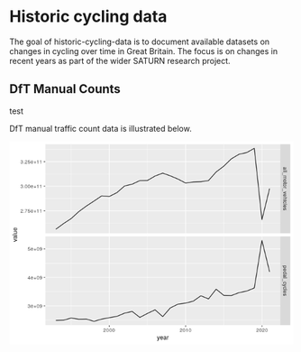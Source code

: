 
<!-- README.md is generated from README.Rmd. Please edit that file -->

# Historic cycling data

<!-- badges: start -->
<!-- badges: end -->

The goal of historic-cycling-data is to document available datasets on
changes in cycling over time in Great Britain. The focus is on changes
in recent years as part of the wider SATURN research project.

## DfT Manual Counts

test

DfT manual traffic count data is illustrated below.

![](README_files/figure-gfm/unnamed-chunk-2-1.png)<!-- -->
